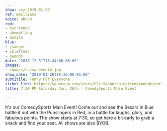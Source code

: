 ```yaml
---
show: csz-2019-01-26
ref: mwilliams
voice: abush
red:
- bscribner
- ahempfling
- asmith
blue:
- jsaeger
- ckleffner
- gwoods
date: "2018-12-31T16:44:08-06:00"
images:
- images/cszsa-event4.jpg
show_date: "2019-01-26T19:30:00-05:00"
subtitile: Funny For Everyone
ticket_link: https://squareup.com/store/CSz-SanAntonio/item/comedysportz-saturday-night-18
title: 7:30 PM Saturday Jan. 26th - ComedySportz Main Event

---
```


It's our ComedySportz Main Event! Come out and see the Bexars in Blue battle it out with the Punslingers in Red, in a battle for laughs, glory, and fabulous points. The show starts at 7:30, so get here a bit early to grab a snack and find your seat. All shows are also BYOB.
